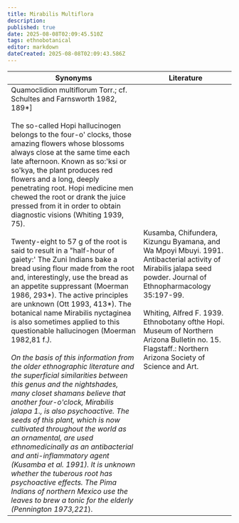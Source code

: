 ```yaml
---
title: Mirabilis Multiflora
description: 
published: true
date: 2025-08-08T02:09:45.510Z
tags: ethnobotanical
editor: markdown
dateCreated: 2025-08-08T02:09:43.586Z
---
```


| **Synonyms** | **Literature** |
|---|---|
| Quamoclidion multiflorum Torr.; cf. Schultes and Farnsworth 1982, 189*]<br><br>The so-called Hopi hallucinogen belongs to the four-o' clocks, those amazing flowers whose blossoms always close at the same time each late afternoon. Known as so:'ksi or so'kya, the plant produces red flowers and a long, deeply penetrating root. Hopi medicine men chewed the root or drank the juice pressed from it in order to obtain diagnostic visions (Whiting 1939, 75).<br><br>Twenty-eight to 57 g of the root is said to result in a "half-hour of gaiety:' The Zuni Indians bake a bread using flour made from the root and, interestingly, use the bread as an appetite suppressant (Moerman 1986, 293*). The active principles are unknown (Ott 1993, 413*). The botanical name Mirabilis nyctaginea is also sometimes applied to this questionable hallucinogen (Moerman 1982,81 f.*).<br><br>On the basis of this information from the older ethnographic literature and the superficial similarities between this genus and the nightshades, many closet shamans believe that another four-o'clock, Mirabilis jalapa 1., is also psychoactive. The seeds of this plant, which is now cultivated throughout the world as an ornamental, are used ethnomedicinally as an antibacterial and anti-inflammatory agent (Kusamba et al. 1991). It is unknown whether the tuberous root has psychoactive effects. The Pima Indians of northern Mexico use the leaves to brew a tonic for the elderly (Pennington 1973,221*). | Kusamba, Chifundera, Kizungu Byamana, and Wa Mpoyi Mbuyi. 1991. Antibacterial activity of Mirabilis jalapa seed powder. Journal of Ethnopharmacology 35:197-99.<br><br>Whiting, Alfred F. 1939. Ethnobotany ofthe Hopi. Museum of Northern Arizona Bulletin no. 15. Flagstaff.: Northern Arizona Society of Science and Art. |